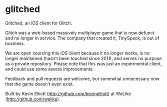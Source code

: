 glitched
========

Glitched, an iOS client for Glitch.

Glitch was a web-based massively multiplayer game that is now defunct and no longer in service. The company that created it, TinySpeck, is out of business.

We are open sourcing this iOS client because it no longer works, is no longer maintained (hasn't been touched since 2011), and serves no purpose as a private repository. Please note that this was just an experimental client, and could use some severe improvements.

Feedback and pull requests are welcome, but somewhat unnecessary now that the game doesn't even exist.

Built by Kevin Elliott (http://github.com/kevinelliott) at WeLike (http://github.com/welike).
